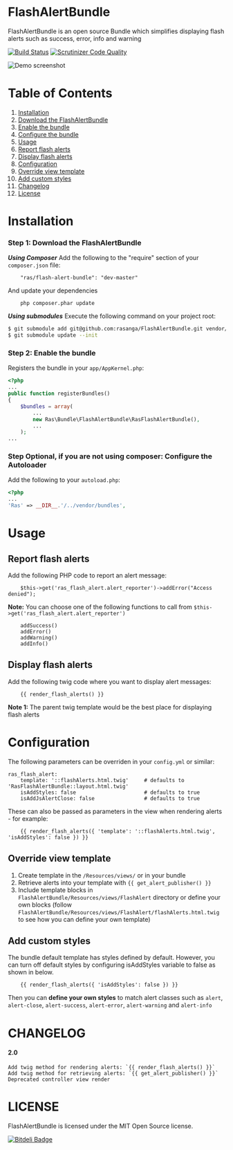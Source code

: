 FlashAlertBundle
========================
FlashAlertBundle is an open source Bundle which simplifies displaying flash alerts such as success, error, info and warning

[![Build Status](https://scrutinizer-ci.com/g/rasanga/FlashAlertBundle/badges/build.png?b=master)](https://scrutinizer-ci.com/g/rasanga/FlashAlertBundle/build-status/master)
[![Scrutinizer Code Quality](https://scrutinizer-ci.com/g/rasanga/FlashAlertBundle/badges/quality-score.png?b=master)](https://scrutinizer-ci.com/g/rasanga/FlashAlertBundle/?branch=master)

![Demo screenshot](https://s3.amazonaws.com/fvd-data/notes/258675/1410605457-Kse8z1/screen.png "Demo screenshot")

Table of Contents
========================
1. [Installation](#installation)
  1. [Download the FlashAlertBundle](#step-1-download-the-flashalertbundle)
  2. [Enable the bundle](#step-2-enable-the-bundle)
  3. [Configure the bundle](#step-3-configure-the-bundle)
2. [Usage](#usage)
  1. [Report flash alerts](#report-flash-alerts)
  2. [Display flash alerts](#display-flash-alerts)
3. [Configuration](#configuration)
  1. [Override view template](#override-view-template)
  2. [Add custom styles](#add-custom-styles)
4. [Changelog](#changelog)
5. [License](#license)


Installation
============
### Step 1: Download the FlashAlertBundle
***Using Composer***
Add the following to the "require" section of your `composer.json` file:
```
    "ras/flash-alert-bundle": "dev-master"
```
And update your dependencies
```
    php composer.phar update
```

***Using submodules***
Execute the following command on your project root:
``` bash
$ git submodule add git@github.com:rasanga/FlashAlertBundle.git vendor/bundles/Ras/FlashAlertBundle
$ git submodule update --init
```

### Step 2: Enable the bundle
Registers the bundle in your `app/AppKernel.php`:
```php
<?php
...
public function registerBundles()
{
    $bundles = array(
        ...
        new Ras\Bundle\FlashAlertBundle\RasFlashAlertBundle(),
        ...
    );
...
```

### Step Optional, if you are not using composer: Configure the Autoloader
Add the following to your `autoload.php`:
```php
<?php
...
'Ras' => __DIR__.'/../vendor/bundles',
```

Usage
=====
## Report flash alerts
Add the following PHP code to report an alert message:
```
    $this->get('ras_flash_alert.alert_reporter')->addError("Access denied");
```
**Note:** You can choose one of the following functions to call from
`$this->get('ras_flash_alert.alert_reporter')`
```
    addSuccess()
    addError()
    addWarning()
    addInfo()
```

## Display flash alerts
Add the following twig code where you want to display alert messages:
```
    {{ render_flash_alerts() }}
```
**Note 1:** The parent twig template would be the best place for displaying flash alerts

Configuration
=====
The following parameters can be overriden in your `config.yml` or similar:
```
ras_flash_alert:
    template: '::flashAlerts.html.twig'     # defaults to 'RasFlashAlertBundle::layout.html.twig'
    isAddStyles: false                      # defaults to true
    isAddJsAlertClose: false                # defaults to true
```

These can also be passed as parameters in the view when rendering alerts - for example:
```
    {{ render_flash_alerts({ 'template': '::flashAlerts.html.twig', 'isAddStyles': false }) }}
```

## Override view template
1. Create template in the `/Resources/views/` or in your bundle
2. Retrieve alerts into your template with `{{ get_alert_publisher() }}`
3. Include template blocks in `FlashAlertBundle/Resources/views/FlashAlert` directory or define your own blocks (follow `FlashAlertBundle/Resources/views/FlashAlert/flashAlerts.html.twig` to see how you can define your own template) 

## Add custom styles
The bundle default template has styles defined by default. However, you can turn off default styles by configuring
isAddStyles variable to false as shown in below.
```
    {{ render_flash_alerts({ 'isAddStyles': false }) }}
```

Then you can <b>define your own styles</b> to match alert classes such as `alert`,
`alert-close`, `alert-success`, `alert-error`, `alert-warning` and `alert-info`

CHANGELOG
=======
#### 2.0
    Add twig method for rendering alerts: `{{ render_flash_alerts() }}`
    Add twig method for retrieving alerts: `{{ get_alert_publisher() }}`
    Deprecated controller view render 

LICENSE
=======
FlashAlertBundle is licensed under the MIT Open Source license.


[![Bitdeli Badge](https://d2weczhvl823v0.cloudfront.net/rasanga/flashalertbundle/trend.png)](https://bitdeli.com/free "Bitdeli Badge")

